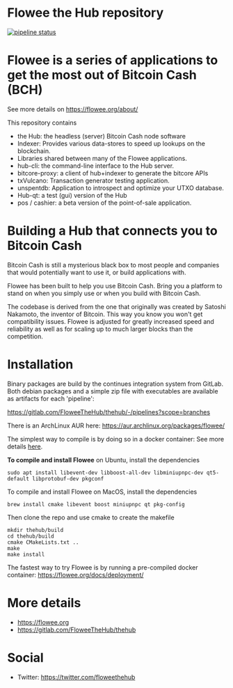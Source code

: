 Flowee the Hub repository
=========================

[![pipeline status](https://gitlab.com/FloweeTheHub/thehub/badges/master/pipeline.svg)](https://gitlab.com/FloweeTheHub/thehub/commits/master)


# Flowee is a series of applications to get the most out of Bitcoin Cash (BCH)

See more details on https://flowee.org/about/


This repository contains

* the Hub: the headless (server) Bitcoin Cash node software
* Indexer: Provides various data-stores to speed up lookups on the blockchain.
* Libraries shared between many of the Flowee applications.
* hub-cli: the command-line interface to the Hub server.
* bitcore-proxy: a client of hub+indexer to generate the bitcore APIs
* txVulcano: Transaction generator testing application.
* unspentdb: Application to introspect and optimize your UTXO database.
* Hub-qt: a test (gui) version of the Hub
* pos / cashier: a beta version of the point-of-sale application.

# Building a Hub that connects you to Bitcoin Cash

Bitcoin Cash is still a mysterious black box to most people and companies
that would potentially want to use it, or build applications with.

Flowee has been built to help you use Bitcoin Cash. Bring you a platform to
stand on when you simply use or when you build with Bitcoin Cash.

The codebase is derived from the one that originally was created by Satoshi
Nakamoto, the inventor of Bitcoin. This way you know you won't get
compatibility issues. Flowee is adjusted for greatly increased speed and
reliability as well as for scaling up to much larger blocks than the
competition.

# Installation

Binary packages are build by the continues integration system from GitLab.
Both debian packages and a simple zip file with executables are available
as artifacts for each 'pipeline':

https://gitlab.com/FloweeTheHub/thehub/-/pipelines?scope=branches

There is an ArchLinux AUR here: https://aur.archlinux.org/packages/flowee/

The simplest way to compile is by doing so in a docker container:
See more details [here](support/docker/hub).

**To compile and install Flowee** on Ubuntu, install the dependencies

`sudo apt install libevent-dev libboost-all-dev libminiupnpc-dev qt5-default libprotobuf-dev pkgconf`

To compile and install Flowee on MacOS, install the dependencies

`brew install cmake libevent boost miniupnpc qt pkg-config`

Then clone the repo and use cmake to create the makefile

```
mkdir thehub/build
cd thehub/build
cmake CMakeLists.txt ..
make
make install
```

The fastest way to try Flowee is by running a pre-compiled docker
container:
https://flowee.org/docs/deployment/


# More details

* https://flowee.org
* https://gitlab.com/FloweeTheHub/thehub

# Social

* Twitter: https://twitter.com/floweethehub
